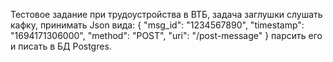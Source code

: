 Тестовое задание при трудоустройства в ВТБ, задача заглушки слушать кафку, принимать Json вида: { "msg_id": "1234567890", "timestamp": "1694171306000", "method": "POST", "uri": "/post-message" } парсить его и писать в БД Postgres.
